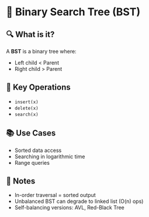 # 🌲 Binary Search Tree (BST)

## 🔍 What is it?
A **BST** is a binary tree where:
- Left child < Parent
- Right child > Parent

## 🧠 Key Operations
- `insert(x)`
- `delete(x)`
- `search(x)`

## 📚 Use Cases
- Sorted data access
- Searching in logarithmic time
- Range queries

## 📝 Notes
- In-order traversal = sorted output
- Unbalanced BST can degrade to linked list (O(n) ops)
- Self-balancing versions: AVL, Red-Black Tree
